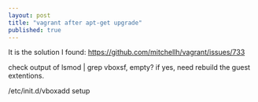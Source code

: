 ```yaml
---
layout: post
title: "vagrant after apt-get upgrade"
published: true
---
```


It is the solution I found: https://github.com/mitchellh/vagrant/issues/733

check output of lsmod | grep vboxsf, empty? if yes, need rebuild the guest extentions.

/etc/init.d/vboxadd setup
